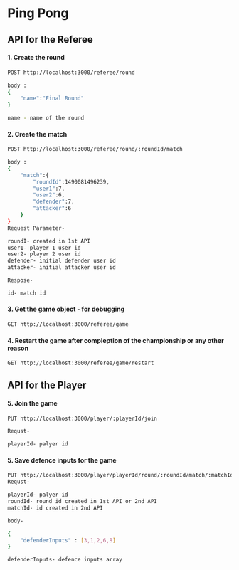 # Ping Pong


## API for the Referee 

#### 1. Create the round
```sh
POST http://localhost:3000/referee/round

body :
{
	"name":"Final Round"
}

name - name of the round
```

#### 2. Create the match
```sh
POST http://localhost:3000/referee/round/:roundId/match

body :
{
	"match":{
		"roundId":1490081496239, 
		"user1":7, 
		"user2":6, 
		"defender":7,
		"attacker":6 
	}
}
Request Parameter-

roundI- created in 1st API
user1- player 1 user id 
user2- player 2 user id
defender- initial defender user id 
attacker- initial attacker user id

Respose-

id- match id

```

#### 3. Get the game object - for debugging
```sh
GET http://localhost:3000/referee/game
```

#### 4. Restart the game after compleption of the championship or any other reason
```sh
GET http://localhost:3000/referee/game/restart
```


## API for the Player 

#### 5. Join the game 
```sh
PUT http://localhost:3000/player/:playerId/join

Requst-

playerId- palyer id

```

#### 5. Save defence inputs for the game
```sh
PUT http://localhost:3000/player/playerId/round/:roundId/match/:matchId/defend
Requst-

playerId- palyer id
roundId- round id created in 1st API or 2nd API
matchId- id created in 2nd API

body-

{
	"defenderInputs" : [3,1,2,6,8]
}

defenderInputs- defence inputs array
```
